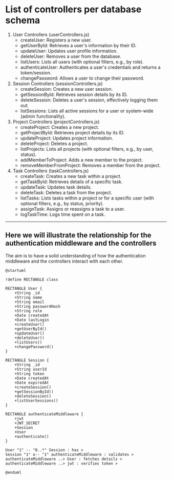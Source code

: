 # List of controllers per database schema

1. User Controllers (userControllers.js)
    - createUser: Registers a new user.         
    - getUserById: Retrieves a user's information by their ID.   
    - updateUser: Updates user profile information.
    - deleteUser: Removes a user from the database.
    - listUsers: Lists all users (with optional filters, e.g., by role).
    - authenticateUser: Authenticates a user's credentials and returns a token/session.
    - changePassword: Allows a user to change their password.
2. Session Controllers (sessionControllers.js)
    - createSession: Creates a new user session.
    - getSessionById: Retrieves session details by its ID.
    - deleteSession: Deletes a user's session, effectively logging them out.
    - listSessions: Lists all active sessions for a user or system-wide (admin functionality).
3. Project Controllers (projectControllers.js)
    - createProject: Creates a new project.
    - getProjectById: Retrieves project details by its ID.
    - updateProject: Updates project information.
    - deleteProject: Deletes a project.
    - listProjects: Lists all projects (with optional filters, e.g., by user, status).
    - addMemberToProject: Adds a new member to the project.
    - removeMemberFromProject: Removes a member from the project.
4. Task Controllers (taskControllers.js)
    - createTask: Creates a new task within a project.
    - getTaskById: Retrieves details of a specific task.
    - updateTask: Updates task details.
    - deleteTask: Deletes a task from the project.
    - listTasks: Lists tasks within a project or for a specific user (with optional filters, e.g., by status, priority).
    - assignTask: Assigns or reassigns a task to a user.
    - logTaskTime: Logs time spent on a task.
  
---


## Here we will illustrate the relationship for the authentication middleware and the controllers

The aim is to have a solid understanding of how the authentication middleware and the controllers interact with each other.


```plantuml
@startuml

!define RECTANGLE class

RECTANGLE User {
    +String _id
    +String name
    +String email
    +String passwordHash
    +String role
    +Date createdAt
    +Date lastLogin
    +createUser()
    +getUserById()
    +updateUser()
    +deleteUser()
    +listUsers()
    +changePassword()
}

RECTANGLE Session {
    +String _id
    +String userId
    +String token
    +Date createdAt
    +Date expiredAt
    +createSession()
    +getSessionById()
    +deleteSession()
    +listUserSessions()
}

RECTANGLE authenticateMiddleware {
    +jwt
    +JWT_SECRET
    +Session
    +User
    +authenticate()
}

User "1" -- "0..*" Session : has >
Session "1" o-- "1" authenticateMiddleware : validates >
authenticateMiddleware ..> User : fetches details >
authenticateMiddleware ..> jwt : verifies token >

@enduml

```